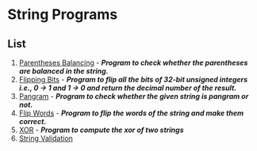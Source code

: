# String Programs

## List
1. [Parentheses Balancing](/Strings/Programs/List/ParenthesesBalancing.py) - _**Program to check whether the parentheses are balanced in the string.**_
2. [Flipping Bits](/Strings/Programs/List/FlippingBits.py) - _**Program to flip all the bits of 32-bit unsigned integers i.e., 0 -> 1 and 1 -> 0 and return the decimal number of the result.**_
3. [Pangram](/Strings/Programs/List/Pangram.py) - _**Program to check whether the given string is pangram or not.**_
4. [Flip Words](/Strings/Programs/List/FlipWords.py) - _**Program to flip the words of the string and make them correct.**_
5. [XOR](/Strings/Programs/List/XOR.py) - _**Program to compute the xor of two strings**_
6. [String Validation]()

